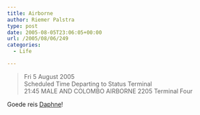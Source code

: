 ```yaml
---
title: Airborne
author: Riemer Palstra
type: post
date: 2005-08-05T23:06:05+00:00
url: /2005/08/06/249
categories:
  - Life

---
```

> Fri 5 August 2005  
> Scheduled Time Departing to Status Terminal  
> 21:45 MALE AND COLOMBO AIRBORNE 2205 Terminal Four 

Goede reis [Daphne][1]!

 [1]: http://www.distels.com/